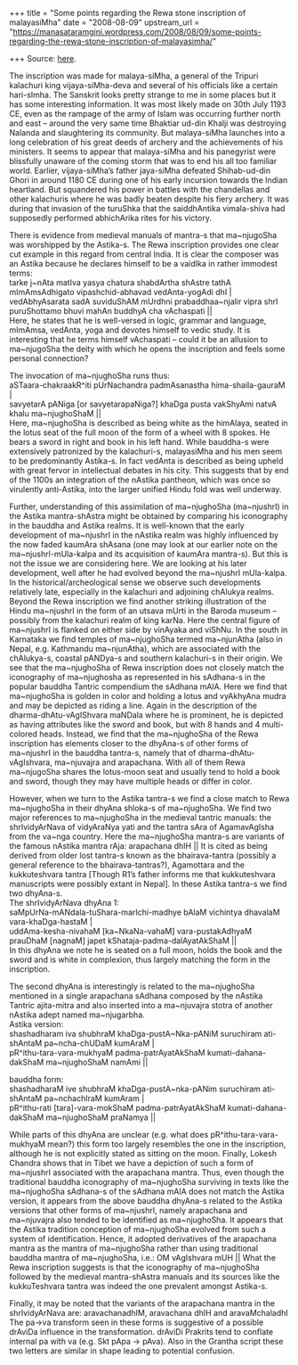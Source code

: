 +++
title = "Some points regarding the Rewa stone inscription of malayasiMha"
date = "2008-08-09"
upstream_url = "https://manasataramgini.wordpress.com/2008/08/09/some-points-regarding-the-rewa-stone-inscription-of-malayasimha/"

+++
Source: [here](https://manasataramgini.wordpress.com/2008/08/09/some-points-regarding-the-rewa-stone-inscription-of-malayasimha/).

The inscription was made for malaya-siMha, a general of the Tripuri
kalachuri king vijaya-siMha-deva and several of his officials like a
certain hari-sImha. The Sanskrit looks pretty strange to me in some
places but it has some interesting information. It was most likely made
on 30th July 1193 CE, even as the rampage of the army of Islam was
occurring further north and east – around the very same time Bhaktiar
ud-din Khalji was destroying Nalanda and slaughtering its community. But
malaya-siMha launches into a long celebration of his great deeds of
archery and the achievements of his ministers. It seems to appear that
malaya-siMha and his panegyrist were blissfully unaware of the coming
storm that was to end his all too familiar world. Earlier,
vijaya-siMha’s father jaya-siMha defeated Shihab-ud-din Ghori in around
1180 CE during one of his early incursion towards the Indian heartland.
But squandered his power in battles with the chandellas and other
kalachuris where he was badly beaten despite his fiery archery. It was
during that invasion of the turuShka that the saiddhAntika vimala-shiva
had supposedly performed abhichArika rites for his victory.

There is evidence from medieval manuals of mantra-s that ma\~njugoSha
was worshipped by the Astika-s. The Rewa inscription provides one clear
cut example in this regard from central India. It is clear the composer
was an Astika because he declares himself to be a vaidIka in rather
immodest terms:  
tarke j\~nAta matIva yasya chatura shabdArtha shAstre tathA
mImAmsAdhigato vipashchid-abhavad vedAnta-yogAdi dhI \|  
vedAbhyAsarata sadA suviduShAM mUrdhni prabaddhaa\~njalir vipra shrI
puruShottamo bhuvi mahAn buddhyA cha vAchaspati \|\|  
Here, he states that he is well-versed in logic, grammar and language,
mImAmsa, vedAnta, yoga and devotes himself to vedic study. It is
interesting that he terms himself vAchaspati – could it be an allusion
to ma\~njugoSha the deity with which he opens the inscription and feels
some personal connection?

The invocation of ma\~njughoSha runs thus:  
aSTaara-chakraakR^iti pUrNachandra padmAsanastha hima-shaila-gauraM \|  
savyetarA pANiga \[or savyetarapaNiga?\] khaDga pusta vakShyAmi natvA
khalu ma\~njughoShaM \|\|  
Here, ma\~njughoSha is described as being white as the himAlaya, seated
in the lotus seat of the full moon of the form of a wheel with 8 spokes.
He bears a sword in right and book in his left hand. While bauddha-s
were extensively patronized by the kalachuri-s, malayasiMha and his men
seem to be predominantly Astika-s. In fact vedAnta is described as being
upheld with great fervor in intellectual debates in his city. This
suggests that by end of the 1100s an integration of the nAstika
pantheon, which was once so virulently anti-Astika, into the larger
unified Hindu fold was well underway.

Further, understanding of this assimilation of ma\~njughoSha
(ma\~njushrI) in the Astika mantra-shAstra might be obtained by
comparing his iconography in the bauddha and Astika realms. It is
well-known that the early development of ma\~njushrI in the nAstika
realm was highly influenced by the now faded kaumAra shAsana (one may
look at our earlier note on the ma\~njushrI-mUla-kalpa and its
acquisition of kaumAra mantra-s). But this is not the issue we are
considering here. We are looking at his later development, well after he
had evolved beyond the ma\~njushrI mUla-kalpa. In the
historical/archeological sense we observe such developments relatively
late, especially in the kalachuri and adjoining chAlukya realms. Beyond
the Rewa inscription we find another striking illustration of the Hindu
ma\~njushrI in the form of an utsava mUrti in the Baroda museum –
possibly from the kalachuri realm of king karNa. Here the central figure
of ma\~njushrI is flanked on either side by vinAyaka and viShNu. In the
south in Karnataka we find temples of ma\~njughoSha termed ma\~njunAtha
(also in Nepal, e.g. Kathmandu ma\~njunAtha), which are associated with
the chAlukya-s, coastal pANDya-s and southern kalachuri-s in their
origin. We see that the ma\~njughoSha of Rewa inscription does not
closely match the iconography of ma\~njughosha as represented in his
sAdhana-s in the popular bauddha Tantric compendium the sAdhana mAlA.
Here we find that ma\~njughoSha is golden in color and holding a lotus
and vyAkhyAna mudra and may be depicted as riding a line. Again in the
description of the dharma-dhAtu-vAgIShvara maNDala where he is
prominent, he is depicted as having attributes like the sword and book,
but with 8 hands and 4 multi-colored heads. Instead, we find that the
ma\~njughoSha of the Rewa inscription has elements closer to the
dhyAna-s of other forms of ma\~njushrI in the bauddha tantra-s, namely
that of dharma-dhAtu-vAgIshvara, ma\~njuvajra and arapachana. With all
of them Rewa ma\~njugoSha shares the lotus-moon seat and usually tend to
hold a book and sword, though they may have multiple heads or differ in
color.

However, when we turn to the Astika tantra-s we find a close match to
Rewa ma\~njughoSha in their dhyAna shloka-s of ma\~njughoSha. We find
two major references to ma\~njughoSha in the medieval tantric manuals:
the shrIvidyArNava of vidyAraNya yati and the tantra sAra of
AgamavAgIsha from the va\~nga country. Here the ma\~njughoSha mantra-s
are variants of the famous nAstika mantra rAja: arapachana dhIH \|\| It
is cited as being derived from older lost tantra-s known as the
bhairava-tantra (possibly a general reference to the bhairava-tantras?),
Agamottara and the kukkuteshvara tantra \[Though R1’s father informs me
that kukkuteshvara manuscripts were possibly extant in Nepal\]. In these
Astika tantra-s we find two dhyAna-s.  
The shrIvidyArNava dhyAna 1:  
saMpUrNa-mANdala-tuShara-marIchi-madhye bAlaM vichintya dhavalaM
vara-khaDga-hastaM \|  
uddAma-kesha-nivahaM \[ka\~NkaNa-vahaM\] vara-pustakAdhyaM prauDhaM
\[nagnaM\] japet kShataja-padma-dalAyatAkShaM \|\|  
In this dhyAna we note he is seated on a full moon, holds the book and
the sword and is white in complexion, thus largely matching the form in
the inscription.

The second dhyAna is interestingly is related to the ma\~njughoSha
mentioned in a single arapachana sAdhana composed by the nAstika Tantric
ajita-mitra and also inserted into a ma\~njuvajra stotra of another
nAstika adept named ma\~njugarbha.  
Astika version:  
shashadharam iva shubhraM khaDga-pustA\~Nka-pANiM suruchiram ati-shAntaM
pa\~ncha-chUDaM kumAraM \|  
pR^ithu-tara-vara-mukhyaM padma-patrAyatAkShaM kumati-dahana-dakShaM
ma\~njughoShaM namAmi \|\|

bauddha form:  
shashadharaM ive shubhraM khaDga-pustA\~nka-pANim suruchiram ati-shAntaM
pa\~nchachIraM kumAram \|  
pR^ithu-rati \[tara\]-vara-mokShaM padma-patrAyatAkShaM
kumati-dahana-dakShaM ma\~njughoShaM praNamya \|\|

While parts of this dhyAna are unclear (e.g. what does
pR^ithu-tara-vara-mukhyaM mean?) this form too largely resembles the one
in the inscription, although he is not explicitly stated as sitting on
the moon. Finally, Lokesh Chandra shows that in Tibet we have a
depiction of such a form of ma\~njushrI associated with the arapachana
mantra. Thus, even though the traditional bauddha iconography of
ma\~njughoSha surviving in texts like the ma\~njughoSha sAdhana-s of the
sAdhana mAlA does not match the Astika version, it appears from the
above bauddha dhyAna-s related to the Astika versions that other forms
of ma\~njushrI, namely arapachana and ma\~njuvajra also tended to be
identified as ma\~njughoSha. It appears that the Astika tradition
conception of ma\~njughoSha evolved from such a system of
identification. Hence, it adopted derivatives of the arapachana mantra
as the mantra of ma\~njughoSha rather than using traditional bauddha
mantra of ma\~njughoSha, i.e.: OM vAgIshvara mUH \|\| What the Rewa
inscription suggests is that the iconography of ma\~njughoSha followed
by the medieval mantra-shAstra manuals and its sources like the
kukkuTeshvara tantra was indeed the one prevalent amongst Astika-s.

Finally, it may be noted that the variants of the arapachana mantra in
the shrIvidyArNava are: aravachanadhIM, aravachana dhIH and
aravaMchaladhI  
The pa->va transform seen in these forms is suggestive of a possible
drAviDa influence in the transformation. drAviDi Prakrits tend to
conflate internal pa with va (e.g. Skt pApa -> pAva). Also in the
Grantha script these two letters are similar in shape leading to
potential confusion.

